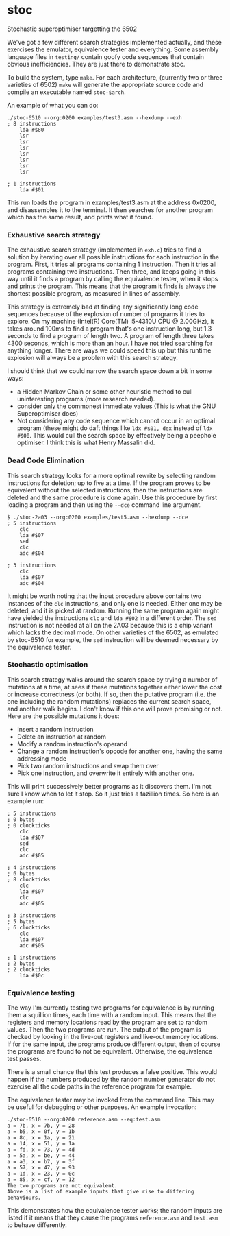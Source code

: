 # stoc
Stochastic superoptimiser targetting the 6502

We've got a few different search strategies implemented actually, and these exercises the emulator, equivalence tester and everything. Some assembly language files in `testing/` contain goofy code sequences that contain obvious inefficiencies. They are just there to demonstrate stoc.

To build the system, type `make`. For each architecture, (currently two or three varieties of 6502) `make` will generate the appropriate source code and compile an executable named `stoc-$arch`.

An example of what you can do:

```
./stoc-6510 --org:0200 examples/test3.asm --hexdump --exh 
; 8 instructions
	lda #$80
	lsr
	lsr
	lsr
	lsr
	lsr
	lsr
	lsr

; 1 instructions
	lda #$01
```

This run loads the program in examples/test3.asm at the address 0x0200, and disassembles it to the terminal. It then searches for another program which has the same result, and prints what it found. 

### Exhaustive search strategy
The exhaustive search strategy (implemented in `exh.c`) tries to find a solution by iterating over all possible instructions for each instruction in the program. First, it tries all programs containing 1 instruction. Then it tries all programs containing two instructions. Then three, and keeps going in this way until it finds a program by calling the equivalence tester, when it stops and prints the program. This means that the program it finds is always the shortest possible program, as measured in lines of assembly.

This strategy is extremely bad at finding any significantly long code sequences because of the explosion of number of programs it tries to explore. On my machine (Intel(R) Core(TM) i5-4310U CPU @ 2.00GHz), it takes around 100ms to find a program that's one instruction long, but 1.3 seconds to find a program of length two. A program of length three takes 4300 seconds, which is more than an hour. I have not tried searching for anything longer. There are ways we could speed this up but this runtime explosion will always be a problem with this search strategy.

I should think that we could narrow the search space down a bit in some ways:
 - a Hidden Markov Chain or some other heuristic method to cull uninteresting programs (more research needed).
 - consider only the commonest immediate values (This is what the GNU Superoptimiser does)
 - Not considering any code sequence which cannot occur in an optimal program (these might do daft things like `ldx #$01, dex` instead of `ldx #$00`. This would cull the search space by effectively being a peephole optimiser. I think this is what Henry Massalin did.

### Dead Code Elimination
This search strategy looks for a more optimal rewrite by selecting random instructions for deletion; up to five at a time. If the program proves to be equivalent without the selected instructions, then the instructions are deleted and the same procedure is done again. Use this procedure by first loading a program and then using the `--dce` command line argument.

```
$ ./stoc-2a03 --org:0200 examples/test5.asm --hexdump --dce
; 5 instructions
	clc
	lda #$07
	sed
	clc
	adc #$04

; 3 instructions
	clc
	lda #$07
	adc #$04

```

It might be worth noting that the input procedure above contains two instances of the `clc` instructions, and only one is needed. Either one may be deleted, and it is picked at random. Running the same program again might have yielded the instructions `clc` and `lda #$02` in a different order. The `sed` instruction is not needed at all on the 2A03 because this is a chip variant which lacks the decimal mode. On other varieties of the 6502, as emulated by stoc-6510 for example, the `sed` instruction will be deemed necessary by the equivalence tester.

### Stochastic optimisation
This search strategy walks around the search space by trying a number of mutations at a time, at sees if these mutations together either lower the cost or increase correctness (or both). If so, then the putative program (i.e. the one including the random mutations) replaces the current search space, and another walk begins. I don't know if this one will prove promising or not. Here are the possible mutations it does:
 - Insert a random instruction
 - Delete an instruction at random
 - Modify a random instruction's operand
 - Change a random instruction's opcode for another one, having the same addressing mode
 - Pick two random instructions and swap them over
 - Pick one instruction, and overwrite it entirely with another one.

This will print successively better programs as it discovers them. I'm not sure I know when to let it stop. So it just tries a fazillion times. So here is an example run:
```
; 5 instructions
; 0 bytes
; 0 clockticks
	clc
	lda #$07
	sed
	clc
	adc #$05

; 4 instructions
; 6 bytes
; 8 clockticks
	clc
	lda #$07
	clc
	adc #$05

; 3 instructions
; 5 bytes
; 6 clockticks
	clc
	lda #$07
	adc #$05

; 1 instructions
; 2 bytes
; 2 clockticks
	lda #$0c
```

### Equivalence testing
The way I'm currently testing two programs for equivalence is by running them a squillion times, each time with a random input. This means that the registers and memory locations read by the program are set to random values. Then the two programs are run. The output of the program is checked by looking in the live-out registers and live-out memory locations. If for the same input, the programs produce different output, then of course the programs are found to not be equivalent. Otherwise, the equivalence test passes. 

There is a small chance that this test produces a false positive. This would happen if the numbers produced by the random number generator do not exercise all the code paths in the reference program for example. 

The equivalence tester may be invoked from the command line. This may be useful for debugging or other purposes. An example invocation:

```
./stoc-6510 --org:0200 reference.asm --eq:test.asm
a = 7b, x = 7b, y = 28
a = b5, x = 0f, y = 1b
a = 8c, x = 1a, y = 21
a = 14, x = 51, y = 1a
a = fd, x = 73, y = 4d
a = 5a, x = be, y = 44
a = a3, x = b7, y = 3f
a = 57, x = 47, y = 93
a = 1d, x = 23, y = 0c
a = 85, x = cf, y = 12
The two programs are not equivalent.
Above is a list of example inputs that give rise to differing behaviours.
```

This demonstrates how the equivalence tester works; the random inputs are listed if it means that they cause the programs `reference.asm` and `test.asm` to behave differently.
